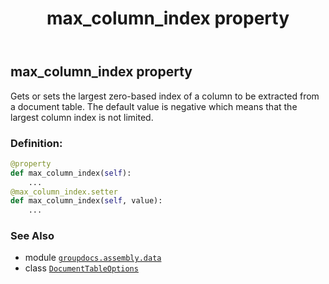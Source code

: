 ﻿---
title: max_column_index property
second_title: GroupDocs.Assembly for Python via .NET API References
description: 
type: docs
url: /python-net/groupdocs.assembly.data/documenttableoptions/max_column_index/
is_root: false
weight: 40
---

## max_column_index property


Gets or sets the largest zero-based index of a column to be extracted from a document table.
The default value is negative which means that the largest column index is not limited.
### Definition:
```python
@property
def max_column_index(self):
    ...
@max_column_index.setter
def max_column_index(self, value):
    ...
```

### See Also
* module [`groupdocs.assembly.data`](../../)
* class [`DocumentTableOptions`](/assembly/python-net/groupdocs.assembly.data/documenttableoptions)
